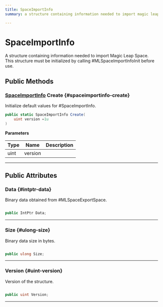 ```yaml
---
title: SpaceImportInfo
summary: a structure containing information needed to import magic leap space. this structure must be initialized by calling #mlspaceimportinfoinit before use. 

---
```


# SpaceImportInfo




A structure containing information needed to import Magic Leap Space. This structure must be initialized by calling #MLSpaceImportInfoInit before use.   





## Public Methods

### [SpaceImportInfo](/versioned_docs/version-02-Aug-2023/unity-api/api/UnityEngine.XR.MagicLeap/MLSpace/UnityEngine.XR.MagicLeap.MLSpace.SpaceImportInfo.md) Create {#spaceimportinfo-create}

Initialize default values for #SpaceImportInfo. 

```csharp
public static SpaceImportInfo Create(
    uint version =1u
)
```


**Parameters**

| Type | Name  | Description  | 
|--|--|--|
| uint |version||






-----------

## Public Attributes

### Data {#intptr-data}

Binary data obtained from #MLSpaceExportSpace. 

```csharp

public IntPtr Data;

```






-----------

### Size {#ulong-size}

Binary data size in bytes. 

```csharp

public ulong Size;

```






-----------

### Version {#uint-version}

Version of the structure. 

```csharp

public uint Version;

```






-----------


